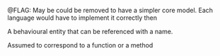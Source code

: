 @FLAG: May be could be removed to have a simpler core model.
Each language would have to implement it correctly then

A behavioural entity that can be referenced with a name.

Assumed to correspond to a function or a method